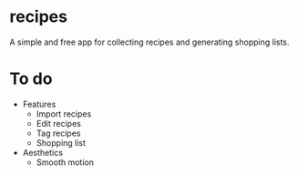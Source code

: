 # recipes

A simple and free app for collecting recipes and generating shopping lists.

# To do

- Features
  - Import recipes
  - Edit recipes
  - Tag recipes
  - Shopping list
- Aesthetics
  - Smooth motion
